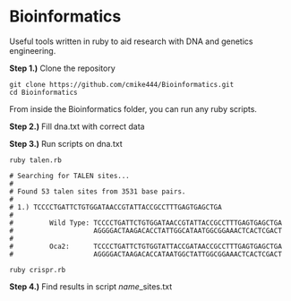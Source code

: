 # Bioinformatics
Useful tools written in ruby to aid research with DNA and genetics engineering.

**Step 1.)** Clone the repository 

    git clone https://github.com/cmike444/Bioinformatics.git
    cd Bioinformatics

From inside the Bioinformatics folder, you can run any ruby scripts.

**Step 2.)** Fill dna.txt with correct data

**Step 3.)** Run scripts on dna.txt
  
    ruby talen.rb
    
    # Searching for TALEN sites...
    #
    # Found 53 talen sites from 3531 base pairs.
    #
    # 1.) TCCCCTGATTCTGTGGATAACCGTATTACCGCCTTTGAGTGAGCTGA
    #
    #         Wild Type: TCCCCTGATTCTGTGGATAACCGTATTACCGCCTTTGAGTGAGCTGA
    #                    AGGGGACTAAGACACCTATTGGCATAATGGCGGAAACTCACTCGACT
    #
    #         Oca2:      TCCCCTGATTCTGTGGTATTACCGATAACCGCCTTTGAGTGAGCTGA
    #                    AGGGGACTAAGACACCATAATGGCTATTGGCGGAAACTCACTCGACT

    ruby crispr.rb

**Step 4.)** Find results in script *name*_sites.txt